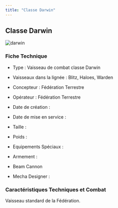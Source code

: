 ```yaml
---
title: "Classe Darwin"
---
```


Classe Darwin
-------------

![darwin](/images/stories/saga/gundamage/mechas/darwin.png) 


### Fiche Technique


- Type : Vaisseau de combat classe Darwin  
- Vaisseaux dans la lignée : Blitz, Haloes, Warden  
- Concepteur : Fédération Terrestre  
- Opérateur : Fédération Terrestre  
- Date de création :   
- Date de mise en service :   
- Taille :   
- Poids :   
- Equipements Spéciaux :


- Armement :


* Beam Cannon


- Mecha Designer :


### Caractéristiques Techniques et Combat


Vaisseau standard de la Fédération.

